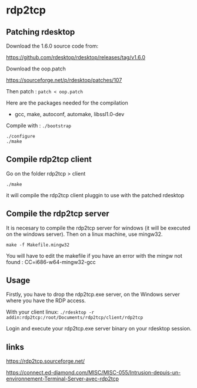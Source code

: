 # rdp2tcp

## Patching rdesktop

Download the 1.6.0 source code from: 

https://github.com/rdesktop/rdesktop/releases/tag/v1.6.0

Download the oop.patch

https://sourceforge.net/p/rdesktop/patches/107

Then patch : `patch < oop.patch`

Here are the packages needed for the compilation

- gcc, make, autoconf, automake, libssl1.0-dev

Compile with : `./bootstrap`

```
./configure
./make
```

## Compile rdp2tcp client

Go on the folder rdp2tcp > client

`./make`

it will compile the rdp2tcp client pluggin to use with the patched rdesktop

## Compile the rdp2tcp server

It is necesary to compile the rdp2tcp server for windows (it will be executed on the windows server). Then on a linux machine, use mingw32. 

```
make -f Makefile.mingw32
```

You will have to edit the makefile if you have an error with the mingw not found : CC=i686-w64-mingw32-gcc

## Usage

Firstly, you have to drop the rdp2tcp.exe server, on the Windows server where you have the RDP access.

With your client linux: `./rdesktop -r addin:rdp2tcp:/root/Documents/rdp2tcp/client/rdp2tcp`

Login and execute your rdp2tcp.exe server binary on your rdesktop session. 

## links

https://rdp2tcp.sourceforge.net/

https://connect.ed-diamond.com/MISC/MISC-055/Intrusion-depuis-un-environnement-Terminal-Server-avec-rdp2tcp

